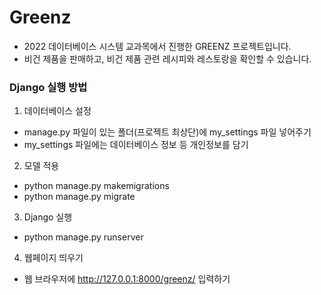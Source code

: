 # Greenz

- 2022 데이터베이스 시스템 교과목에서 진행한 GREENZ 프로젝트입니다.
- 비건 제품을 판매하고, 비건 제품 관련 레시피와 레스토랑을 확인할 수 있습니다.

### Django 실행 방법
1. 데이터베이스 설정
- manage.py 파일이 있는 폴더(프로젝트 최상단)에 my_settings 파일 넣어주기
- my_settings 파일에는 데이터베이스 정보 등 개인정보를 담기
   
2. 모델 적용
- python manage.py makemigrations
- python manage.py migrate

3. Django 실행
- python manage.py runserver

4. 웹페이지 띄우기
- 웹 브라우저에 http://127.0.0.1:8000/greenz/ 입력하기
